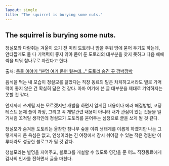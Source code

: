```yaml
---
layout: single
title: "The squirrel is burying some nuts."
---
```


## The squirrel is burying some nuts.

청설모와 다람쥐는 겨울이 오기 전 미리 도토리나 밤을 주워 땅에 묻어 두기도 하는데, 안타깝게도 둘 다 기억력이 좋지 않아 묻어 둔 도토리의 대부분을 찾지 못하고 다음 해에 싹을 틔워 참나무로 자란다고 한다.

출처: [동물 이야기 "분명 여기 묻어 뒀는데…" 도토리 숨긴 곳 깜박깜박](http://newsteacher.chosun.com/site/data/html_dir/2016/09/07/2016090700070.html)

음식을 먹는 내 모습이 청설모를 닮았다는 직장 동료의 말은 차치하고서라도 별로 기억력이 좋지 않은 건 확실히 닮은 것 같다. 아마 여기에 쓴 글 대부분을 제대로 기억하지는 못할 것 같다.

언제까지 쓰게될 지는 모르겠지만 개발을 하면서 알게된 내용이나 에러 해결방법, 코딩테스트 문제 풀이 과정, 그리고 꼭 개발관련 내용이 아니라 내가 관심이 있는 것들을 일기처럼 끄적일 생각인데 청설모가 도토리를 묻어두는 심정으로 글을 쓰게 될 것 같다.

청설모가 숨겨둔 도토리는 울창한 참나무 숲을 이뤄 생태계를 이롭게 하겠지만 나는 그렇게까지 큰 욕심은 없고, 인생이라는 긴 여정에서 잠시 쉬어갈 수 있는 작은 정원만 이루더라도 성공한 블로그가 될 것 같다.

청설모라는 별명을 지어주고, 블로그를 개설할 수 있도록 영감을 준 어느 직장동료에게 감사의 인사를 전하면서 글을 마친다.
